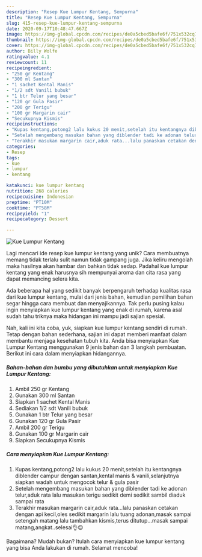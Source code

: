 ```yaml
---
description: "Resep Kue Lumpur Kentang, Sempurna"
title: "Resep Kue Lumpur Kentang, Sempurna"
slug: 415-resep-kue-lumpur-kentang-sempurna
date: 2020-09-17T10:48:47.667Z
image: https://img-global.cpcdn.com/recipes/de0a5cbed5bafe6f/751x532cq70/kue-lumpur-kentang-foto-resep-utama.jpg
thumbnail: https://img-global.cpcdn.com/recipes/de0a5cbed5bafe6f/751x532cq70/kue-lumpur-kentang-foto-resep-utama.jpg
cover: https://img-global.cpcdn.com/recipes/de0a5cbed5bafe6f/751x532cq70/kue-lumpur-kentang-foto-resep-utama.jpg
author: Billy Wolfe
ratingvalue: 4.1
reviewcount: 11
recipeingredient:
- "250 gr Kentang"
- "300 ml Santan"
- "1 sachet Kental Manis"
- "1/2 sdt Vanili bubuk"
- "1 btr Telur yang besar"
- "120 gr Gula Pasir"
- "200 gr Terigu"
- "100 gr Margarin cair"
- "Secukupnya Kismis"
recipeinstructions:
- "Kupas kentang,potong2 lalu kukus 20 menit,setelah itu kentangnya diblender campur dengan santan,kental manis &amp; vanili,selanjutnya siapkan wadah untuk mengocok telur &amp; gula pasir"
- "Setelah mengembang masukan bahan yang diblender tadi ke adonan telur,aduk rata lalu masukan terigu sedikit demi sedikit sambil diaduk sampai rata"
- "Terakhir masukan margarin cair,aduk rata...lalu panaskan cetakan dengan api kecil,oles sedikit margarin lalu tuang adonan,masak sampai setengah matang lalu tambahkan kismis,terus ditutup...masak sampai matang,angkat..selesai👌😉"
categories:
- Resep
tags:
- kue
- lumpur
- kentang

katakunci: kue lumpur kentang 
nutrition: 268 calories
recipecuisine: Indonesian
preptime: "PT10M"
cooktime: "PT58M"
recipeyield: "1"
recipecategory: Dessert

---
```



![Kue Lumpur Kentang](https://img-global.cpcdn.com/recipes/de0a5cbed5bafe6f/751x532cq70/kue-lumpur-kentang-foto-resep-utama.jpg)

Lagi mencari ide resep kue lumpur kentang yang unik? Cara membuatnya memang tidak terlalu sulit namun tidak gampang juga. Jika keliru mengolah maka hasilnya akan hambar dan bahkan tidak sedap. Padahal kue lumpur kentang yang enak harusnya sih mempunyai aroma dan cita rasa yang dapat memancing selera kita.



Ada beberapa hal yang sedikit banyak berpengaruh terhadap kualitas rasa dari kue lumpur kentang, mulai dari jenis bahan, kemudian pemilihan bahan segar hingga cara membuat dan menyajikannya. Tak perlu pusing kalau ingin menyiapkan kue lumpur kentang yang enak di rumah, karena asal sudah tahu triknya maka hidangan ini mampu jadi sajian spesial.


Nah, kali ini kita coba, yuk, siapkan kue lumpur kentang sendiri di rumah. Tetap dengan bahan sederhana, sajian ini dapat memberi manfaat dalam membantu menjaga kesehatan tubuh kita. Anda bisa menyiapkan Kue Lumpur Kentang menggunakan 9 jenis bahan dan 3 langkah pembuatan. Berikut ini cara dalam menyiapkan hidangannya.

<!--inarticleads1-->

##### Bahan-bahan dan bumbu yang dibutuhkan untuk menyiapkan Kue Lumpur Kentang:

1. Ambil 250 gr Kentang
1. Gunakan 300 ml Santan
1. Siapkan 1 sachet Kental Manis
1. Sediakan 1/2 sdt Vanili bubuk
1. Gunakan 1 btr Telur yang besar
1. Gunakan 120 gr Gula Pasir
1. Ambil 200 gr Terigu
1. Gunakan 100 gr Margarin cair
1. Siapkan Secukupnya Kismis




<!--inarticleads2-->

##### Cara menyiapkan Kue Lumpur Kentang:

1. Kupas kentang,potong2 lalu kukus 20 menit,setelah itu kentangnya diblender campur dengan santan,kental manis &amp; vanili,selanjutnya siapkan wadah untuk mengocok telur &amp; gula pasir
1. Setelah mengembang masukan bahan yang diblender tadi ke adonan telur,aduk rata lalu masukan terigu sedikit demi sedikit sambil diaduk sampai rata
1. Terakhir masukan margarin cair,aduk rata...lalu panaskan cetakan dengan api kecil,oles sedikit margarin lalu tuang adonan,masak sampai setengah matang lalu tambahkan kismis,terus ditutup...masak sampai matang,angkat..selesai👌😉




Bagaimana? Mudah bukan? Itulah cara menyiapkan kue lumpur kentang yang bisa Anda lakukan di rumah. Selamat mencoba!
